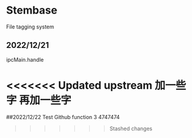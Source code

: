 # Stembase
 File tagging system

 ## 2022/12/21
 ipcMain.handle

<<<<<<< Updated upstream
加一些字
再加一些字
=======
 ##2022/12/22
 Test Github function 3
4747474
>>>>>>> Stashed changes
